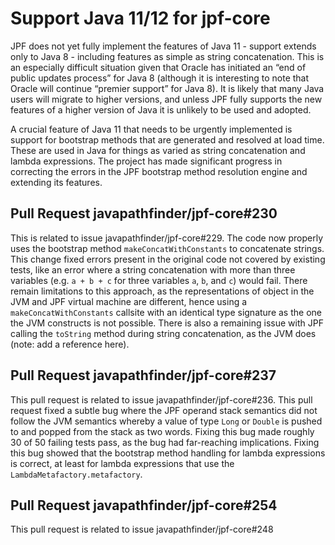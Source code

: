 # Support Java 11/12 for jpf-core

JPF does not yet fully implement the features of Java 11 - support extends only to Java 8 - including features as simple as string concatenation. This is an especially difficult situation given that Oracle has initiated an “end of public updates process” for Java 8 (although it is interesting to note that Oracle will continue “premier support” for Java 8). It is likely that many Java users will migrate to higher versions, and unless JPF fully supports the new features of a higher version of Java it is unlikely to be used and adopted.

A crucial feature of Java 11 that needs to be urgently implemented is support for bootstrap methods that are generated and resolved at load time. These are used in Java for things as varied as string concatenation and lambda expressions. The project has made significant progress in correcting the errors in the JPF bootstrap method resolution engine and extending its features.

## Pull Request javapathfinder/jpf-core#230

This is related to issue javapathfinder/jpf-core#229. The code now properly uses the bootstrap method ```makeConcatWithConstants``` to concatenate strings. This change fixed errors present in the original code not covered by existing tests, like an error where a string concatenation with more than three variables (e.g. ```a + b + c``` for three variables ```a```, ```b```, and ```c```) would fail. There remain limitations to this approach, as the representations of object in the JVM and JPF virtual machine are different, hence using a ```makeConcatWithConstants``` callsite with an identical type signature as the one the JVM constructs is not possible. There is also a remaining issue with JPF calling the ```toString``` method during string concatenation, as the JVM does (note: add a reference here).

## Pull Request javapathfinder/jpf-core#237

This pull request is related to issue javapathfinder/jpf-core#236. This pull request fixed a subtle bug where the JPF operand stack semantics did not follow the JVM semantics whereby a value of type ```Long``` or ```Double``` is pushed to and popped from the stack as two words. Fixing this bug made roughly 30 of 50 failing tests pass, as the bug had far-reaching implications. Fixing this bug showed that the bootstrap method handling for lambda expressions is correct, at least for lambda expressions that use the ```LambdaMetafactory.metafactory```.

## Pull Request javapathfinder/jpf-core#254

This pull request is related to issue javapathfinder/jpf-core#248 
